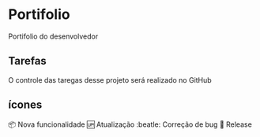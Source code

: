 # Portifolio
Portifolio do desenvolvedor

## Tarefas

O controle das taregas desse projeto será realizado no GitHub

## ícones

:package: Nova funcionalidade
:up: Atualização
:beatle: Correção de bug
:checkered_flag: Release